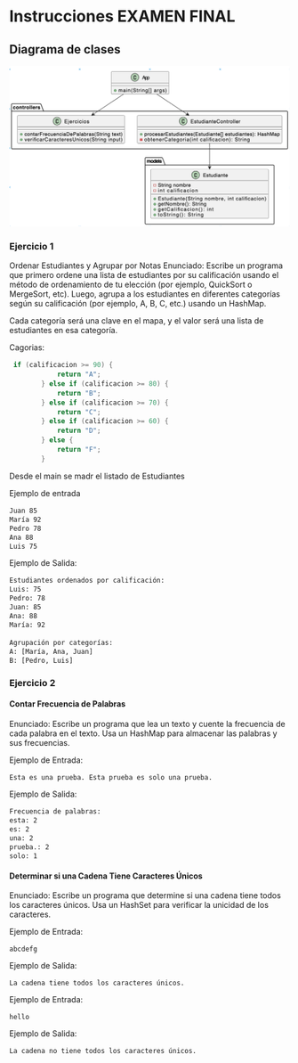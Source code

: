 # Instrucciones EXAMEN FINAL

## Diagrama de clases

![Diagrama de Clases](clases.png)

### Ejercicio 1 
Ordenar Estudiantes y Agrupar por Notas
Enunciado:
Escribe un programa que primero ordene una lista de estudiantes por su calificación usando el método de ordenamiento de tu elección (por ejemplo, QuickSort o MergeSort, etc). Luego, agrupa a los estudiantes en diferentes categorías según su calificación (por ejemplo, A, B, C, etc.) usando un HashMap. 

Cada categoría será una clave en el mapa, y el valor será una lista de estudiantes en esa categoría.

Cagorias:
```java
 if (calificacion >= 90) {
            return "A";
        } else if (calificacion >= 80) {
            return "B";
        } else if (calificacion >= 70) {
            return "C";
        } else if (calificacion >= 60) {
            return "D";
        } else {
            return "F";
        }
```

Desde el main se madr el listado de Estudiantes

Ejemplo de entrada 
```
Juan 85
María 92
Pedro 78
Ana 88
Luis 75
```
Ejemplo de Salida:

```
Estudiantes ordenados por calificación:
Luis: 75
Pedro: 78
Juan: 85
Ana: 88
María: 92

Agrupación por categorías:
A: [María, Ana, Juan]
B: [Pedro, Luis]
```


### Ejercicio 2

#### Contar Frecuencia de Palabras
Enunciado:
Escribe un programa que lea un texto y cuente la frecuencia de cada palabra en el texto. Usa un HashMap para almacenar las palabras y sus frecuencias.

Ejemplo de Entrada:
```
Esta es una prueba. Esta prueba es solo una prueba.
```
Ejemplo de Salida:
```
Frecuencia de palabras:
esta: 2
es: 2
una: 2
prueba.: 2
solo: 1
```

#### Determinar si una Cadena Tiene Caracteres Únicos
Enunciado:
Escribe un programa que determine si una cadena tiene todos los caracteres únicos. Usa un HashSet para verificar la unicidad de los caracteres.


Ejemplo de Entrada:

```
abcdefg
```
Ejemplo de Salida:
```
La cadena tiene todos los caracteres únicos.
```

Ejemplo de Entrada:

```
hello
```
Ejemplo de Salida:

```
La cadena no tiene todos los caracteres únicos.
```